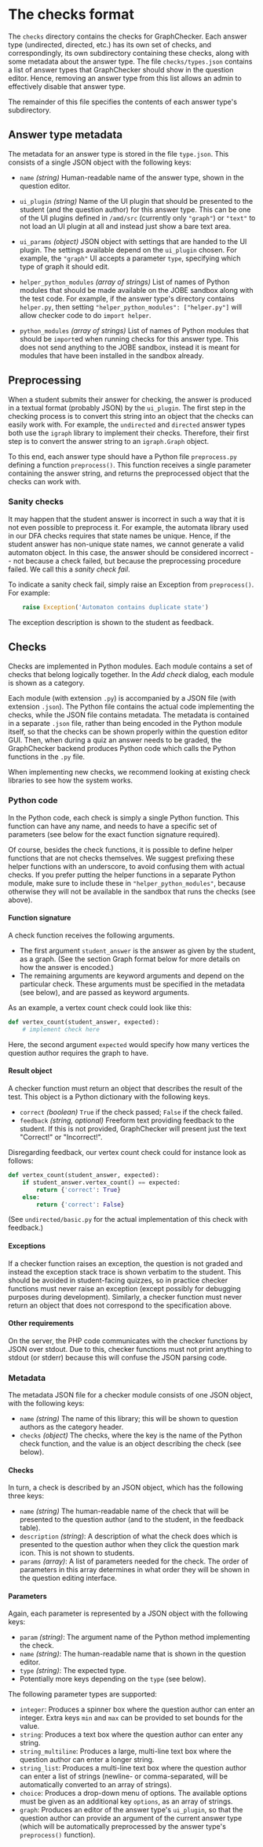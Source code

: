 # The checks format

The `checks` directory contains the checks for GraphChecker. Each answer type (undirected, directed, etc.) has its own set of checks, and correspondingly, its own subdirectory containing these checks, along with some metadata about the answer type. The file `checks/types.json` contains a list of answer types that GraphChecker should show in the question editor. Hence, removing an answer type from this list allows an admin to effectively disable that answer type.

The remainder of this file specifies the contents of each answer type's subdirectory.


## Answer type metadata

The metadata for an answer type is stored in the file `type.json`. This consists of a single JSON object with the following keys:

* `name` *(string)* Human-readable name of the answer type, shown in the question editor.

* `ui_plugin` *(string)* Name of the UI plugin that should be presented to the student (and the question author) for this answer type. This can be one of the UI plugins defined in `/amd/src` (currently only `"graph"`) or `"text"` to not load an UI plugin at all and instead just show a bare text area.

* `ui_params` *(object)* JSON object with settings that are handed to the UI plugin. The settings available depend on the `ui_plugin` chosen. For example, the `"graph"` UI accepts a parameter `type`, specifying which type of graph it should edit.

* `helper_python_modules` *(array of strings)* List of names of Python modules that should be made available on the JOBE sandbox along with the test code. For example, if the answer type's directory contains `helper.py`, then setting `"helper_python_modules": ["helper.py"]` will allow checker code to do `import helper`.

* `python_modules` *(array of strings)* List of names of Python modules that should be `import`ed when running checks for this answer type. This does not send anything to the JOBE sandbox, instead it is meant for modules that have been installed in the sandbox already.


## Preprocessing

When a student submits their answer for checking, the answer is produced in a textual format (probably JSON) by the `ui_plugin`. The first step in the checking process is to convert this string into an object that the checks can easily work with. For example, the `undirected` and `directed` answer types both use the `igraph` library to implement their checks. Therefore, their first step is to convert the answer string to an `igraph.Graph` object.

To this end, each answer type should have a Python file `preprocess.py` defining a function `preprocess()`. This function receives a single parameter containing the answer string, and returns the preprocessed object that the checks can work with.


### Sanity checks

It may happen that the student answer is incorrect in such a way that it is not even possible to preprocess it. For example, the automata library used in our DFA checks requires that state names be unique. Hence, if the student answer has non-unique state names, we cannot generate a valid automaton object. In this case, the answer should be considered incorrect -- not because a check failed, but because the preprocessing procedure failed. We call this a _sanity check fail_.

To indicate a sanity check fail, simply raise an Exception from `preprocess()`. For example:

```python
    raise Exception('Automaton contains duplicate state')
```

The exception description is shown to the student as feedback.


## Checks

Checks are implemented in Python modules. Each module contains a set of checks that belong logically together. In the *Add check* dialog, each module is shown as a category.

Each module (with extension `.py`) is accompanied by a JSON file (with extension `.json`). The Python file contains the actual code implementing the checks, while the JSON file contains metadata. The metadata is contained in a separate `.json` file, rather than being encoded in the Python module itself, so that the checks can be shown properly within the question editor GUI. Then, when during a quiz an answer needs to be graded, the GraphChecker backend produces Python code which calls the Python functions in the `.py` file.

When implementing new checks, we recommend looking at existing check libraries to see how the system works.


### Python code

In the Python code, each check is simply a single Python function. This function can have any name, and needs to have a specific set of parameters (see below for the exact function signature required).

Of course, besides the check functions, it is possible to define helper functions that are not checks themselves. We suggest prefixing these helper functions with an underscore, to avoid confusing them with actual checks. If you prefer putting the helper functions in a separate Python module, make sure to include these in `"helper_python_modules"`, because otherwise they will not be available in the sandbox that runs the checks (see above).


#### Function signature

A check function receives the following arguments.

* The first argument `student_answer` is the answer as given by the student, as a graph. (See the section Graph format below for more details on how the answer is encoded.)
* The remaining arguments are keyword arguments and depend on the particular check. These arguments must be specified in the metadata (see below), and are passed as keyword arguments.

As an example, a vertex count check could look like this:

```python
def vertex_count(student_answer, expected):
    # implement check here
```

Here, the second argument `expected` would specify how many vertices the question author requires the graph to have.


#### Result object

A checker function must return an object that describes the result of the test. This object is a Python dictionary with the following keys.

* `correct` *(boolean)* `True` if the check passed; `False` if the check failed.
* `feedback` *(string, optional)* Freeform text providing feedback to the student. If this is not provided, GraphChecker will present just the text "Correct!" or "Incorrect!".

Disregarding feedback, our vertex count check could for instance look as follows:

```python
def vertex_count(student_answer, expected):
    if student_answer.vertex_count() == expected:
        return {'correct': True}
    else:
        return {'correct': False}
```

(See `undirected/basic.py` for the actual implementation of this check with feedback.)


#### Exceptions

If a checker function raises an exception, the question is not graded and instead the exception stack trace is shown verbatim to the student. This should be avoided in student-facing quizzes, so in practice checker functions must never raise an exception (except possibly for debugging purposes during development). Similarly, a checker function must never return an object that does not correspond to the specification above.


#### Other requirements

On the server, the PHP code communicates with the checker functions by JSON over stdout. Due to this, checker functions must not print anything to stdout (or stderr) because this will confuse the JSON parsing code.


### Metadata

The metadata JSON file for a checker module consists of one JSON object, with the following keys:

* `name` *(string)* The name of this library; this will be shown to question authors as the category header.
* `checks` *(object)* The checks, where the key is the name of the Python check function, and the value is an object describing the check (see below).


#### Checks

In turn, a check is described by an JSON object, which has the following three keys:

* `name` *(string)* The human-readable name of the check that will be presented to the question author (and to the student, in the feedback table).
* `description` *(string)*: A description of what the check does which is presented to the question author when they click the question mark icon. This is not shown to students.
* `params` *(array)*: A list of parameters needed for the check. The order of parameters in this array determines in what order they will be shown in the question editing interface.


#### Parameters

Again, each parameter is represented by a JSON object with the following keys:

* `param` *(string)*: The argument name of the Python method implementing the check.
* `name` *(string)*: The human-readable name that is shown in the question editor.
* `type` *(string)*: The expected type.
* Potentially more keys depending on the `type` (see below).

The following parameter types are supported:

* `integer`: Produces a spinner box where the question author can enter an integer. Extra keys `min` and `max` can be provided to set bounds for the value.
* `string`: Produces a text box where the question author can enter any string.
* `string_multiline`: Produces a large, multi-line text box where the question author can enter a longer string.
* `string_list`: Produces a multi-line text box where the question author can enter a list of strings (newline- or comma-separated, will be automatically converted to an array of strings).
* `choice`: Produces a drop-down menu of options. The available options must be given as an additional key `options`, as an array of strings.
* `graph`: Produces an editor of the answer type's `ui_plugin`, so that the question author can provide an argument of the current answer type (which will be automatically preprocessed by the answer type's `preprocess()` function).

